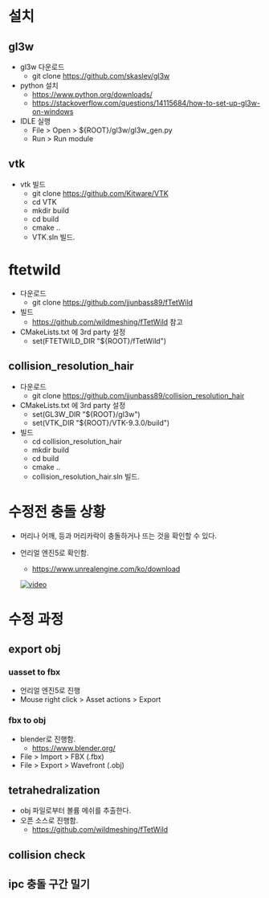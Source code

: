# 설치
## gl3w
* gl3w 다운로드
    * git clone https://github.com/skaslev/gl3w
* python 설치
    * https://www.python.org/downloads/
    * https://stackoverflow.com/questions/14115684/how-to-set-up-gl3w-on-windows
* IDLE 실행
    * File > Open > ${ROOT}/gl3w/gl3w_gen.py
    * Run > Run module

## vtk
* vtk 빌드
    * git clone https://github.com/Kitware/VTK
    * cd VTK
    * mkdir build
    * cd build
    * cmake ..
    * VTK.sln 빌드.

# ftetwild
* 다운로드
    * git clone https://github.com/jjunbass89/fTetWild
* 빌드
    * https://github.com/wildmeshing/fTetWild 참고        
* CMakeLists.txt 에 3rd party 설정
    * set(FTETWILD_DIR "${ROOT}/fTetWild")
    
## collision_resolution_hair
* 다운로드
    * git clone https://github.com/jjunbass89/collision_resolution_hair
* CMakeLists.txt 에 3rd party 설정
    * set(GL3W_DIR "${ROOT}/gl3w")
    * set(VTK_DIR "${ROOT}/VTK-9.3.0/build")
* 빌드
    * cd collision_resolution_hair
    * mkdir build
    * cd build
    * cmake ..
    * collision_resolution_hair.sln 빌드.


# 수정전 충돌 상황
* 머리나 어깨, 등과 머리카락이 충돌하거나 뜨는 것을 확인할 수 있다.
* 언리얼 엔진5로 확인함. 
    * https://www.unrealengine.com/ko/download

    [![video](https://img.youtube.com/vi/ftYdJX8hryk/0.jpg)](https://www.youtube.com/watch?v=ftYdJX8hryk)

# 수정 과정
## export obj
### uasset to fbx
* 언리얼 엔진5로 진행
* Mouse right click > Asset actions > Export

### fbx to obj
* blender로 진행함.
    * https://www.blender.org/
* File > Import > FBX (.fbx)
* File > Export > Wavefront (.obj)


## tetrahedralization
* obj 파일로부터 볼륨 메쉬를 추출한다.
* 오픈 소스로 진행함.
    * https://github.com/wildmeshing/fTetWild

## collision check

## ipc 충돌 구간 밀기

